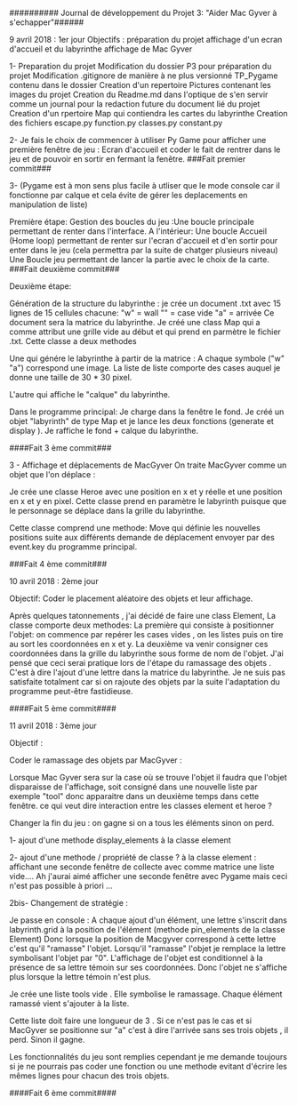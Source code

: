 ########## Journal de développement du Projet 3: "Aider Mac Gyver à s'echapper"######

9 avril 2018 : 1er jour
Objectifs : préparation du projet 
			affichage d'un ecran d'accueil et du  labyrinthe
			affichage de Mac Gyver




1- Preparation du projet
	Modification du dossier P3 pour préparation du projet 
	Modification .gitignore de manière à ne plus versionné TP_Pygame contenu dans le dossier
	Creation d'un repertoire Pictures contenant les images du projet
	Creation du Readme.md dans l'optique de s'en servir comme un journal pour la redaction future du document lié  du projet
	Creation d'un rpertoire Map qui contiendra les cartes du labyrinthe
	Creation des fichiers  escape.py function.py classes.py constant.py

2- Je fais le choix de commencer à utiliser Py Game pour afficher une première fenêtre de jeu : Ecran d'accueil et coder le fait de rentrer dans le jeu et de pouvoir en sortir en fermant la fenêtre.
###Fait premier commit###

3- (Pygame est à mon sens plus facile à utliser que le mode console car il fonctionne par calque et cela évite de gérer les deplacements en manipulation de liste) 

Première étape: Gestion des boucles du jeu :Une boucle principale permettant de renter dans l'interface.
A l'intérieur:
Une boucle Accueil (Home loop) permettant de renter sur l'ecran d'accueil et d'en sortir pour enter dans le jeu (cela permettra par la suite de chatger plusieurs niveau)
Une Boucle jeu permettant de lancer la partie avec le choix de la carte.
###Fait deuxième commit###

Deuxième étape:

Génération de la structure du labyrinthe : je crée un document .txt avec 15 lignes de 15 cellules chacune: 
"w" = wall
"" = case vide
"a" = arrivée
Ce document sera la matrice du labyrinthe.
Je créé une class Map qui a comme attribut une grille vide au début et qui prend en parmètre le fichier .txt.
Cette classe a deux methodes

Une qui génére le labyrinthe à partir de la matrice :
A chaque symbole ("w" "a") correspond une image.
La liste de liste comporte des cases auquel je donne une taille de 30 * 30 pixel.

L'autre qui affiche le "calque" du labyrinthe. 

Dans le programme principal:
Je charge dans la fenêtre le fond.
Je créé un objet "labyrinth" de type Map et je lance les deux fonctions (generate et display ).
Je raffiche le fond + calque du labyrinthe.

####Fait 3 ème commit###

3 - Affichage et déplacements de MacGyver
On traite MacGyver comme un objet que l'on déplace :

Je crée une classe Heroe avec une position en x et y réelle et une position en x et y en pixel. Cette classe prend en paramètre le labyrinth puisque que le personnage se déplace dans la grille du labyrinthe.

Cette classe comprend une methode: Move qui définie les nouvelles positions suite aux différents demande de déplacement envoyer par des event.key du programme principal.

###Fait 4 ème commit###

10 avril 2018 : 2ème jour

Objectif: Coder le placement aléatoire des objets et leur affichage.

Après quelques tatonnements , j'ai décidé de faire une class Element,
La classe comporte deux methodes:
La première qui consiste à positionner l'objet: on commence par repérer les cases vides , on les listes puis on tire au sort les coordonnées en x et y.
La deuxième va venir consigner ces coordonnées dans la grille du labyrinthe sous forme de nom de l'objet. J'ai pensé que ceci serai pratique lors de l'étape du ramassage des objets . C'est à dire l'ajout d'une lettre dans la matrice du labyrinthe.
Je ne suis pas satisfaite totalment car si on rajoute des objets par la suite l'adaptation du programme peut-être fastidieuse.

####Fait 5 ème commit####



11 avril 2018 : 3ème jour

Objectif : 

Coder le ramassage des objets par MacGyver :

Lorsque Mac Gyver sera sur la case où se trouve l'objet il faudra que l'objet disparaisse de l'affichage, soit consigné dans une nouvelle liste par exemple "tool" donc apparaitre dans un deuxième temps dans cette fenêtre.
ce qui veut dire interaction entre les classes element et heroe ?

Changer la fin du jeu : on gagne si on a tous les éléments sinon on perd.

1- ajout d'une methode display_elements à la classe element

2- ajout d'une methode / propriété de classe ? à la classe element : 
affichant une seconde fenêtre de collecte avec comme matrice une liste vide....
Ah j'aurai aimé afficher une seconde fenêtre avec Pygame mais ceci n'est pas possible à priori ...

2bis- Changement de stratégie :

Je passe en console :
A chaque ajout d'un élément, une lettre s'inscrit dans labyrinth.grid  à la position de l'élément (methode pin_elements de la classe Element)
Donc lorsque la position de Macgyver correspond à cette lettre c'est qu'il "ramasse" l'objet.
Lorsqu'il "ramasse" l'objet je remplace la lettre symbolisant l'objet par "0".
L'affichage de l'objet est conditionnel à la présence de sa lettre témoin sur ses coordonnées. Donc l'objet ne s'affiche plus lorsque la lettre témoin n'est plus.

Je crée une liste tools vide . Elle symbolise le ramassage. Chaque élément ramassé vient s'ajouter à la liste.

Cette liste doit faire une longueur de 3 . Si ce n'est pas le cas et si MacGyver se positionne sur "a" c'est à dire l'arrivée sans ses trois objets , il perd. Sinon il gagne.

Les fonctionnalités du jeu sont remplies cependant je me demande toujours si je ne pourrais pas coder une fonction ou une methode evitant d'écrire les mêmes lignes pour chacun des trois objets.


####Fait 6 ème commit####

